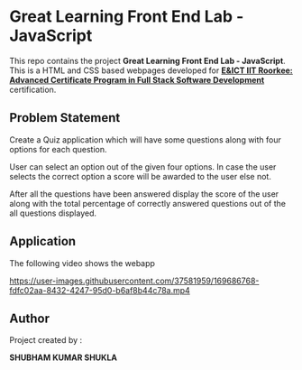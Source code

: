#  Great Learning Front End Lab - JavaScript

This repo contains the project **Great Learning Front End Lab - JavaScript**. This is a HTML and CSS based webpages developed for [**E&ICT IIT Roorkee: Advanced Certificate Program in Full Stack Software Development**](https://www.greatlearning.in/advanced-certification-full-stack-software-development-iit-roorkee) certification.


##  Problem Statement

Create a Quiz application which will have some questions along with four options for each question.

User can select an option out of the given four options. In case the user selects the correct option a score will be awarded to the user else not.

After all the questions have been answered display the score of the user along with the total percentage of correctly answered questions out of the all questions displayed.


## Application

The following video shows the webapp

https://user-images.githubusercontent.com/37581959/169686768-fdfc02aa-8432-4247-95d0-b6af8b44c78a.mp4



##  Author

Project created by :

**SHUBHAM KUMAR SHUKLA**